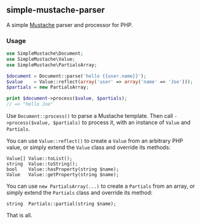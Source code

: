 ## simple-mustache-parser

A simple [Mustache](http://mustache.github.com/) parser and processor for PHP.

### Usage

```php
use SimpleMustache\Document;
use SimpleMustache\Value;
use SimpleMustache\PartialsArray;

$document = Document::parse('hello {{user.name}}');
$value    = Value::reflect(array('user' => array('name' => 'Joe')));
$partials = new PartialsArray;

print $document->process($value, $partials);
// => "hello Joe"
```

Use `Document::process()` to parse a Mustache template. Then call `->process($value, $partials)` to process it, with an instance of `Value` and `Partials`.

You can use `Value::reflect()` to create a `Value` from an arbitrary PHP value, or simply extend the `Value` class and override its methods:

```
Value[] Value::toList();
string  Value::toString();
bool    Value::hasProperty(string $name);
Value   Value::getProperty(string $name);
```

You can use `new PartialsArray(...)` to create a `Partials` from an array, or simply extend the `Partials` class and override its method:

```
string  Partials::partial(string $name);
```

That is all.
